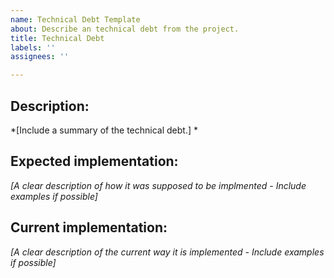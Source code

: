 ```yaml
---
name: Technical Debt Template
about: Describe an technical debt from the project.
title: Technical Debt
labels: ''
assignees: ''

---
```


## Description:
*[Include a summary of the technical debt.] *

## Expected implementation:
*[A clear description of how it was supposed to be implmented - Include examples if possible]*

## Current implementation:
*[A clear description of the current way it is implemented - Include examples if possible]*
